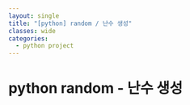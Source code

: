 ```yaml
---
layout: single
title: "[python] random / 난수 생성"
classes: wide
categories:
  - python project
---
```


# python random - 난수 생성

